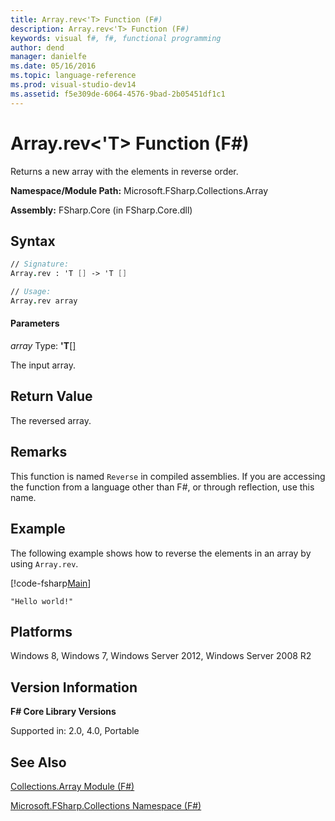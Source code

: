 ```yaml
---
title: Array.rev<'T> Function (F#)
description: Array.rev<'T> Function (F#)
keywords: visual f#, f#, functional programming
author: dend
manager: danielfe
ms.date: 05/16/2016
ms.topic: language-reference
ms.prod: visual-studio-dev14
ms.assetid: f5e309de-6064-4576-9bad-2b05451df1c1 
---
```


# Array.rev<'T> Function (F#)

Returns a new array with the elements in reverse order.

**Namespace/Module Path:** Microsoft.FSharp.Collections.Array

**Assembly:** FSharp.Core (in FSharp.Core.dll)


## Syntax

```fsharp
// Signature:
Array.rev : 'T [] -> 'T []

// Usage:
Array.rev array
```

#### Parameters
*array*
Type: **'T**[[]](https://msdn.microsoft.com/library/def20292-9aae-4596-9275-b94e594f8493)


The input array.

## Return Value

The reversed array.

## Remarks
This function is named `Reverse` in compiled assemblies. If you are accessing the function from a language other than F#, or through reflection, use this name.

## Example

The following example shows how to reverse the elements in an array by using `Array.rev`.

[!code-fsharp[Main](snippets/fsarrays/snippet18.fs)]

```
"Hello world!"
```

## Platforms
Windows 8, Windows 7, Windows Server 2012, Windows Server 2008 R2

## Version Information
**F# Core Library Versions**

Supported in: 2.0, 4.0, Portable

## See Also
[Collections.Array Module &#40;F&#35;&#41;](Collections.Array-Module-%5BFSharp%5D.md)

[Microsoft.FSharp.Collections Namespace &#40;F&#35;&#41;](Microsoft.FSharp.Collections-Namespace-%5BFSharp%5D.md)